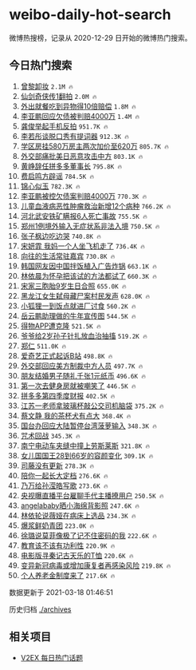 # weibo-daily-hot-search

微博热搜榜，记录从 2020-12-29 日开始的微博热门搜索。

## 今日热门搜索

<!-- BEGIN -->

1. [曾黎卸妆](https://s.weibo.com/weibo?q=%23%E6%9B%BE%E9%BB%8E%E5%8D%B8%E5%A6%86%23&Refer=top) `2.1M 🔥`
1. [仙剑奇侠传1翻拍](https://s.weibo.com/weibo?q=%23%E4%BB%99%E5%89%91%E5%A5%87%E4%BE%A0%E4%BC%A01%E7%BF%BB%E6%8B%8D%23&Refer=top) `2.0M 🔥`
1. [外出就餐吃到异物得10倍赔偿](https://s.weibo.com/weibo?q=%23%E5%A4%96%E5%87%BA%E5%B0%B1%E9%A4%90%E5%90%83%E5%88%B0%E5%BC%82%E7%89%A9%E5%BE%9710%E5%80%8D%E8%B5%94%E5%81%BF%23&Refer=top) `1.8M 🔥`
1. [李亚鹏回应欠债被判赔4000万](https://s.weibo.com/weibo?q=%23%E6%9D%8E%E4%BA%9A%E9%B9%8F%E5%9B%9E%E5%BA%94%E6%AC%A0%E5%80%BA%E8%A2%AB%E5%88%A4%E8%B5%944000%E4%B8%87%23&Refer=top) `1.4M 🔥`
1. [龚俊举起手机反拍](https://s.weibo.com/weibo?q=%23%E9%BE%9A%E4%BF%8A%E4%B8%BE%E8%B5%B7%E6%89%8B%E6%9C%BA%E5%8F%8D%E6%8B%8D%23&Refer=top) `951.7K 🔥`
1. [李若彤谈脱口秀有提词器](https://s.weibo.com/weibo?q=%23%E6%9D%8E%E8%8B%A5%E5%BD%A4%E8%B0%88%E8%84%B1%E5%8F%A3%E7%A7%80%E6%9C%89%E6%8F%90%E8%AF%8D%E5%99%A8%23&Refer=top) `912.3K 🔥`
1. [学区房挂580万房主两次加价至620万](https://s.weibo.com/weibo?q=%23%E5%AD%A6%E5%8C%BA%E6%88%BF%E6%8C%82580%E4%B8%87%E6%88%BF%E4%B8%BB%E4%B8%A4%E6%AC%A1%E5%8A%A0%E4%BB%B7%E8%87%B3620%E4%B8%87%23&Refer=top) `805.7K 🔥`
1. [外交部痛批美日恶意攻击中方](https://s.weibo.com/weibo?q=%23%E5%A4%96%E4%BA%A4%E9%83%A8%E7%97%9B%E6%89%B9%E7%BE%8E%E6%97%A5%E6%81%B6%E6%84%8F%E6%94%BB%E5%87%BB%E4%B8%AD%E6%96%B9%23&Refer=top) `803.1K 🔥`
1. [黄峥辞任拼多多董事长](https://s.weibo.com/weibo?q=%23%E9%BB%84%E5%B3%A5%E8%BE%9E%E4%BB%BB%E6%8B%BC%E5%A4%9A%E5%A4%9A%E8%91%A3%E4%BA%8B%E9%95%BF%23&Refer=top) `795.8K 🔥`
1. [费启鸣方辟谣](https://s.weibo.com/weibo?q=%23%E8%B4%B9%E5%90%AF%E9%B8%A3%E6%96%B9%E8%BE%9F%E8%B0%A3%23&Refer=top) `784.5K 🔥`
1. [锦心似玉](https://s.weibo.com/weibo?q=%E9%94%A6%E5%BF%83%E4%BC%BC%E7%8E%89&Refer=top) `782.3K 🔥`
1. [李亚鹏被控欠债案判赔4000万](https://s.weibo.com/weibo?q=%23%E6%9D%8E%E4%BA%9A%E9%B9%8F%E8%A2%AB%E6%8E%A7%E6%AC%A0%E5%80%BA%E6%A1%88%E5%88%A4%E8%B5%944000%E4%B8%87%23&Refer=top) `770.3K 🔥`
1. [儿童血液病恶性肿瘤救治新增12个病种](https://s.weibo.com/weibo?q=%23%E5%84%BF%E7%AB%A5%E8%A1%80%E6%B6%B2%E7%97%85%E6%81%B6%E6%80%A7%E8%82%BF%E7%98%A4%E6%95%91%E6%B2%BB%E6%96%B0%E5%A2%9E12%E4%B8%AA%E7%97%85%E7%A7%8D%23&Refer=top) `766.2K 🔥`
1. [河北武安铁矿瞒报6人死亡事故](https://s.weibo.com/weibo?q=%23%E6%B2%B3%E5%8C%97%E6%AD%A6%E5%AE%89%E9%93%81%E7%9F%BF%E7%9E%92%E6%8A%A56%E4%BA%BA%E6%AD%BB%E4%BA%A1%E4%BA%8B%E6%95%85%23&Refer=top) `755.5K 🔥`
1. [郑州1例境外输入无症状系非法入境](https://s.weibo.com/weibo?q=%E9%83%91%E5%B7%9E1%E4%BE%8B%E5%A2%83%E5%A4%96%E8%BE%93%E5%85%A5%E6%97%A0%E7%97%87%E7%8A%B6%E7%B3%BB%E9%9D%9E%E6%B3%95%E5%85%A5%E5%A2%83&Refer=top) `750.5K 🔥`
1. [张子枫边吃边哭](https://s.weibo.com/weibo?q=%23%E5%BC%A0%E5%AD%90%E6%9E%AB%E8%BE%B9%E5%90%83%E8%BE%B9%E5%93%AD%23&Refer=top) `740.8K 🔥`
1. [宋妍霏 我妈一个人坐飞机走了](https://s.weibo.com/weibo?q=%E5%AE%8B%E5%A6%8D%E9%9C%8F%20%E6%88%91%E5%A6%88%E4%B8%80%E4%B8%AA%E4%BA%BA%E5%9D%90%E9%A3%9E%E6%9C%BA%E8%B5%B0%E4%BA%86&Refer=top) `736.4K 🔥`
1. [向往的生活常驻嘉宾](https://s.weibo.com/weibo?q=%23%E5%90%91%E5%BE%80%E7%9A%84%E7%94%9F%E6%B4%BB%E5%B8%B8%E9%A9%BB%E5%98%89%E5%AE%BE%23&Refer=top) `730.8K 🔥`
1. [韩国网友因中国拌饭植入广告炸锅](https://s.weibo.com/weibo?q=%23%E9%9F%A9%E5%9B%BD%E7%BD%91%E5%8F%8B%E5%9B%A0%E4%B8%AD%E5%9B%BD%E6%8B%8C%E9%A5%AD%E6%A4%8D%E5%85%A5%E5%B9%BF%E5%91%8A%E7%82%B8%E9%94%85%23&Refer=top) `663.1K 🔥`
1. [林依晨为怀孕把该试的方法都试了](https://s.weibo.com/weibo?q=%23%E6%9E%97%E4%BE%9D%E6%99%A8%E4%B8%BA%E6%80%80%E5%AD%95%E6%8A%8A%E8%AF%A5%E8%AF%95%E7%9A%84%E6%96%B9%E6%B3%95%E9%83%BD%E8%AF%95%E4%BA%86%23&Refer=top) `660.3K 🔥`
1. [宋家三胞胎9岁生日合照](https://s.weibo.com/weibo?q=%23%E5%AE%8B%E5%AE%B6%E4%B8%89%E8%83%9E%E8%83%8E9%E5%B2%81%E7%94%9F%E6%97%A5%E5%90%88%E7%85%A7%23&Refer=top) `655.0K 🔥`
1. [黑龙江女生弑母藏尸案村民发声](https://s.weibo.com/weibo?q=%E9%BB%91%E9%BE%99%E6%B1%9F%E5%A5%B3%E7%94%9F%E5%BC%91%E6%AF%8D%E8%97%8F%E5%B0%B8%E6%A1%88%E6%9D%91%E6%B0%91%E5%8F%91%E5%A3%B0&Refer=top) `628.0K 🔥`
1. [小狐狸一到饭点就进厂讨食](https://s.weibo.com/weibo?q=%23%E5%B0%8F%E7%8B%90%E7%8B%B8%E4%B8%80%E5%88%B0%E9%A5%AD%E7%82%B9%E5%B0%B1%E8%BF%9B%E5%8E%82%E8%AE%A8%E9%A3%9F%23&Refer=top) `560.2K 🔥`
1. [岳云鹏助理做的牛年宣传图](https://s.weibo.com/weibo?q=%E5%B2%B3%E4%BA%91%E9%B9%8F%E5%8A%A9%E7%90%86%E5%81%9A%E7%9A%84%E7%89%9B%E5%B9%B4%E5%AE%A3%E4%BC%A0%E5%9B%BE&Refer=top) `544.5K 🔥`
1. [得物APP遭克隆](https://s.weibo.com/weibo?q=%E5%BE%97%E7%89%A9APP%E9%81%AD%E5%85%8B%E9%9A%86&Refer=top) `521.5K 🔥`
1. [爷爷给2岁孙子针扎放血治抽搐](https://s.weibo.com/weibo?q=%23%E7%88%B7%E7%88%B7%E7%BB%992%E5%B2%81%E5%AD%99%E5%AD%90%E9%92%88%E6%89%8E%E6%94%BE%E8%A1%80%E6%B2%BB%E6%8A%BD%E6%90%90%23&Refer=top) `519.2K 🔥`
1. [郑仁](https://s.weibo.com/weibo?q=%23%E9%83%91%E4%BB%81%23&Refer=top) `511.0K 🔥`
1. [爱奇艺正式起诉B站](https://s.weibo.com/weibo?q=%23%E7%88%B1%E5%A5%87%E8%89%BA%E6%AD%A3%E5%BC%8F%E8%B5%B7%E8%AF%89B%E7%AB%99%23&Refer=top) `498.8K 🔥`
1. [外交部回应美方制裁中方人员](https://s.weibo.com/weibo?q=%23%E5%A4%96%E4%BA%A4%E9%83%A8%E5%9B%9E%E5%BA%94%E7%BE%8E%E6%96%B9%E5%88%B6%E8%A3%81%E4%B8%AD%E6%96%B9%E4%BA%BA%E5%91%98%23&Refer=top) `497.7K 🔥`
1. [朋友结婚男子随礼千张1元纸币](https://s.weibo.com/weibo?q=%E6%9C%8B%E5%8F%8B%E7%BB%93%E5%A9%9A%E7%94%B7%E5%AD%90%E9%9A%8F%E7%A4%BC%E5%8D%83%E5%BC%A01%E5%85%83%E7%BA%B8%E5%B8%81&Refer=top) `496.6K 🔥`
1. [第一次去健身房就被嘲笑了](https://s.weibo.com/weibo?q=%E7%AC%AC%E4%B8%80%E6%AC%A1%E5%8E%BB%E5%81%A5%E8%BA%AB%E6%88%BF%E5%B0%B1%E8%A2%AB%E5%98%B2%E7%AC%91%E4%BA%86&Refer=top) `446.5K 🔥`
1. [拼多多第四季度财报](https://s.weibo.com/weibo?q=%E6%8B%BC%E5%A4%9A%E5%A4%9A%E7%AC%AC%E5%9B%9B%E5%AD%A3%E5%BA%A6%E8%B4%A2%E6%8A%A5&Refer=top) `402.5K 🔥`
1. [江苏一老师拿玻璃杯敲公交司机脑袋](https://s.weibo.com/weibo?q=%E6%B1%9F%E8%8B%8F%E4%B8%80%E8%80%81%E5%B8%88%E6%8B%BF%E7%8E%BB%E7%92%83%E6%9D%AF%E6%95%B2%E5%85%AC%E4%BA%A4%E5%8F%B8%E6%9C%BA%E8%84%91%E8%A2%8B&Refer=top) `375.2K 🔥`
1. [蔡文静 我的茶杯犬有点大](https://s.weibo.com/weibo?q=%E8%94%A1%E6%96%87%E9%9D%99%20%E6%88%91%E7%9A%84%E8%8C%B6%E6%9D%AF%E7%8A%AC%E6%9C%89%E7%82%B9%E5%A4%A7&Refer=top) `368.4K 🔥`
1. [国台办回应大陆暂停台湾菠萝输入](https://s.weibo.com/weibo?q=%23%E5%9B%BD%E5%8F%B0%E5%8A%9E%E5%9B%9E%E5%BA%94%E5%A4%A7%E9%99%86%E6%9A%82%E5%81%9C%E5%8F%B0%E6%B9%BE%E8%8F%A0%E8%90%9D%E8%BE%93%E5%85%A5%23&Refer=top) `348.3K 🔥`
1. [咒术回战](https://s.weibo.com/weibo?q=%E5%92%92%E6%9C%AF%E5%9B%9E%E6%88%98&Refer=top) `345.3K 🔥`
1. [南宁电动车夹缝中撞上劳斯莱斯](https://s.weibo.com/weibo?q=%E5%8D%97%E5%AE%81%E7%94%B5%E5%8A%A8%E8%BD%A6%E5%A4%B9%E7%BC%9D%E4%B8%AD%E6%92%9E%E4%B8%8A%E5%8A%B3%E6%96%AF%E8%8E%B1%E6%96%AF&Refer=top) `321.8K 🔥`
1. [女儿国国王28到66岁的容颜变化](https://s.weibo.com/weibo?q=%23%E5%A5%B3%E5%84%BF%E5%9B%BD%E5%9B%BD%E7%8E%8B28%E5%88%B066%E5%B2%81%E7%9A%84%E5%AE%B9%E9%A2%9C%E5%8F%98%E5%8C%96%23&Refer=top) `309.1K 🔥`
1. [司藤没有更新](https://s.weibo.com/weibo?q=%E5%8F%B8%E8%97%A4%E6%B2%A1%E6%9C%89%E6%9B%B4%E6%96%B0&Refer=top) `278.3K 🔥`
1. [陪你一起长大定档](https://s.weibo.com/weibo?q=%23%E9%99%AA%E4%BD%A0%E4%B8%80%E8%B5%B7%E9%95%BF%E5%A4%A7%E5%AE%9A%E6%A1%A3%23&Refer=top) `276.6K 🔥`
1. [乃万给孙滢皓写歌](https://s.weibo.com/weibo?q=%23%E4%B9%83%E4%B8%87%E7%BB%99%E5%AD%99%E6%BB%A2%E7%9A%93%E5%86%99%E6%AD%8C%23&Refer=top) `273.6K 🔥`
1. [央视曝直播平台雇聊手代主播撩用户](https://s.weibo.com/weibo?q=%23%E5%A4%AE%E8%A7%86%E6%9B%9D%E7%9B%B4%E6%92%AD%E5%B9%B3%E5%8F%B0%E9%9B%87%E8%81%8A%E6%89%8B%E4%BB%A3%E4%B8%BB%E6%92%AD%E6%92%A9%E7%94%A8%E6%88%B7%23&Refer=top) `250.5K 🔥`
1. [angelababy晒小海绵背影照](https://s.weibo.com/weibo?q=angelababy%E6%99%92%E5%B0%8F%E6%B5%B7%E7%BB%B5%E8%83%8C%E5%BD%B1%E7%85%A7&Refer=top) `247.6K 🔥`
1. [林依轮说薇娅在病床上选品](https://s.weibo.com/weibo?q=%23%E6%9E%97%E4%BE%9D%E8%BD%AE%E8%AF%B4%E8%96%87%E5%A8%85%E5%9C%A8%E7%97%85%E5%BA%8A%E4%B8%8A%E9%80%89%E5%93%81%23&Refer=top) `234.3K 🔥`
1. [爆浆鲜奶青团](https://s.weibo.com/weibo?q=%23%E7%88%86%E6%B5%86%E9%B2%9C%E5%A5%B6%E9%9D%92%E5%9B%A2%23&Refer=top) `223.0K 🔥`
1. [徐璐说莫菲像极了记不住密码的我](https://s.weibo.com/weibo?q=%23%E5%BE%90%E7%92%90%E8%AF%B4%E8%8E%AB%E8%8F%B2%E5%83%8F%E6%9E%81%E4%BA%86%E8%AE%B0%E4%B8%8D%E4%BD%8F%E5%AF%86%E7%A0%81%E7%9A%84%E6%88%91%23&Refer=top) `222.6K 🔥`
1. [教育该不该有功利性](https://s.weibo.com/weibo?q=%23%E6%95%99%E8%82%B2%E8%AF%A5%E4%B8%8D%E8%AF%A5%E6%9C%89%E5%8A%9F%E5%88%A9%E6%80%A7%23&Refer=top) `220.9K 🔥`
1. [电影版寻秦记古天乐的T恤](https://s.weibo.com/weibo?q=%E7%94%B5%E5%BD%B1%E7%89%88%E5%AF%BB%E7%A7%A6%E8%AE%B0%E5%8F%A4%E5%A4%A9%E4%B9%90%E7%9A%84T%E6%81%A4&Refer=top) `220.6K 🔥`
1. [变异新冠病毒或增加康复者再感染风险](https://s.weibo.com/weibo?q=%23%E5%8F%98%E5%BC%82%E6%96%B0%E5%86%A0%E7%97%85%E6%AF%92%E6%88%96%E5%A2%9E%E5%8A%A0%E5%BA%B7%E5%A4%8D%E8%80%85%E5%86%8D%E6%84%9F%E6%9F%93%E9%A3%8E%E9%99%A9%23&Refer=top) `219.8K 🔥`
1. [个人养老金制度来了](https://s.weibo.com/weibo?q=%23%E4%B8%AA%E4%BA%BA%E5%85%BB%E8%80%81%E9%87%91%E5%88%B6%E5%BA%A6%E6%9D%A5%E4%BA%86%23&Refer=top) `217.6K 🔥`

数据更新于 2021-03-18 01:46:51

<!-- END -->

历史归档 [./archives](./archives)

## 相关项目

- [V2EX 每日热门话题](https://github.com/boojack/v2ex-daily-hot-topic)
